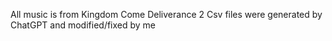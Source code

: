 All music is from Kingdom Come Deliverance 2
Csv files were generated by ChatGPT and modified/fixed by me
